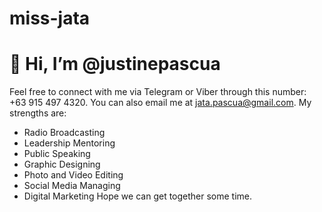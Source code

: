 # miss-jata
# 👋 Hi, I’m @justinepascua
Feel free to connect with me via Telegram or Viber through this number: +63 915 497 4320.
You can also email me at jata.pascua@gmail.com.
My strengths are:
- Radio Broadcasting
- Leadership Mentoring
- Public Speaking
- Graphic Designing
- Photo and Video Editing
- Social Media Managing
- Digital Marketing 
Hope we can get together some time. 


